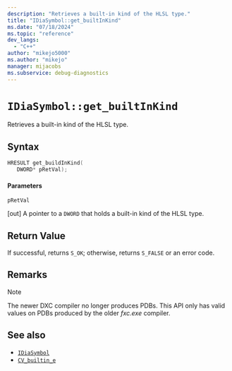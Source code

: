 ```yaml
---
description: "Retrieves a built-in kind of the HLSL type."
title: "IDiaSymbol::get_builtInKind"
ms.date: "07/18/2024"
ms.topic: "reference"
dev_langs:
  - "C++"
author: "mikejo5000"
ms.author: "mikejo"
manager: mijacobs
ms.subservice: debug-diagnostics
---
```

# `IDiaSymbol::get_builtInKind`

Retrieves a built-in kind of the HLSL type.

## Syntax

```C++
HRESULT get_buildInKind(
   DWORD* pRetVal);
```

#### Parameters

 `pRetVal`

[out] A pointer to a `DWORD` that holds a built-in kind of the HLSL type.

## Return Value

 If successful, returns `S_OK`; otherwise, returns `S_FALSE` or an error code.
 
## Remarks

> [!NOTE]
> The newer DXC compiler no longer produces PDBs. This API only has valid values on PDBs produced by the older *fxc.exe* compiler.

## See also

- [`IDiaSymbol`](../../debugger/debug-interface-access/idiasymbol.md)
- [`CV_builtin_e`](../../debugger/debug-interface-access/cv-builtin-e.md)
